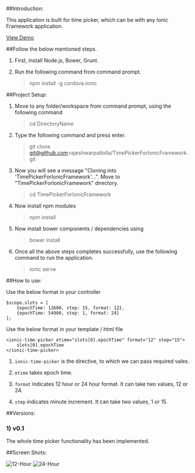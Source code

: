 ##Introduction:

This application is built for time picker, which can be with any Ionic Framework application.

[View Demo](http://rajeshwarpatlolla.github.io/TimePickerForIonicFramework/demo/ "Demo") 


##Follow the below mentioned steps.

1) First, install Node.js, Bower, Grunt.

2) Run the following command from command prompt.

	> npm install -g cordova ionic

##Project Setup:

1) Move to any folder/workspace from command prompt, using the following command

	> cd DirectoryName

2) Type the following command and press enter.

	> git clone git@github.com:rajeshwarpatlolla/TimePickerForIonicFramework.git

3) Now you will see a message "Cloning into 'TimePickerForIonicFramework'...". Move to "TimePickerForIonicFramework" directory.

	> cd TimePickerForIonicFramework

4) Now install npm modules
    
	> npm install
    
5) Now install bower components / dependencies using

	> bower install

6) Once all the above steps completes successfully, use the following command to run the application.

	> ionic serve

##How to use:

Use the below format in your controller

    $scope.slots = [
        {epochTime: 12600, step: 15, format: 12},
        {epochTime: 54900, step: 1, format: 24}
    ];
 
Use the below format in your template / html file

    <ionic-time-picker etime="slots[0].epochTime" format="12" step="15">    
        slots[0].epochTime
    </ionic-time-picker>

1) `ionic-time-picker` is the directive, to which we can pass required vales.

2) `etime` takes epoch time.
	
3) `format` indicates 12 hour or 24 hour format. It can take two values, 12 or 24.

4) `step` indicates minute increment. It can take two values, 1 or 15.

##Versions:

### 1) v0.1
The whole time picker functionality has been implemented.

##Screen Shots:

![12-Hour](https://lh6.googleusercontent.com/-UL18wuskI_A/VNHkGj8tdwI/AAAAAAAADdU/5tBbZcF6_es/w328-h494-no/TimePicker-1.jpg "12-Hour")
![24-Hour](https://lh5.googleusercontent.com/-xgqgH2zRSuA/VNHkGQ6R8cI/AAAAAAAADdQ/5gGJ1nUqmA0/w328-h494-no/TimePicker-2.jpg "24-Hour.")

